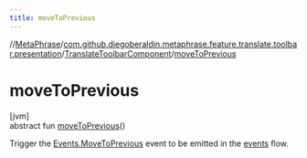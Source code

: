```yaml
---
title: moveToPrevious
---
```

//[MetaPhrase](../../../index.html)/[com.github.diegoberaldin.metaphrase.feature.translate.toolbar.presentation](../index.html)/[TranslateToolbarComponent](index.html)/[moveToPrevious](move-to-previous.html)



# moveToPrevious



[jvm]\
abstract fun [moveToPrevious](move-to-previous.html)()



Trigger the [Events.MoveToPrevious](-events/-move-to-previous/index.html) event to be emitted in the [events](events.html) flow.




